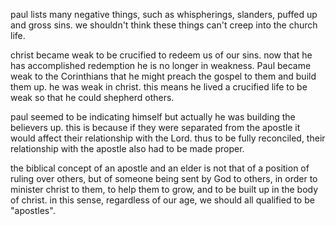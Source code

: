 paul lists many negative things, such as whispherings, slanders, puffed up and gross sins. we shouldn't think these things can't creep into the church life.

christ became weak to be crucified to redeem us of our sins. now that he has accomplished redemption he is no longer in weakness. Paul became weak to the Corinthians that he might preach the gospel to them and build them up. he was weak in christ. this means he lived a crucified life to be weak so that he could shepherd others.

paul seemed to be indicating himself but actually he was building the believers up. this is because if they were separated from the apostle it would affect their relationship with the Lord. thus to be fully reconciled, their relationship with the apostle also had to be made proper.

the biblical concept of an apostle and an elder is not that of a position of ruling over others, but of someone being sent by God to others, in order to minister christ to them, to help them to grow, and to be built up in the body of christ. in this sense, regardless of our age, we should all qualified to be "apostles".
